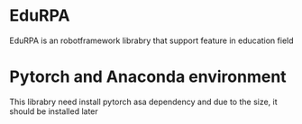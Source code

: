 # EduRPA
EduRPA is an robotframework librabry that support feature in education field

# Pytorch and Anaconda environment
This librabry need install pytorch asa dependency and due to the size, it should
be installed later
